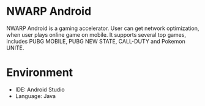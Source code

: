 # NWARP Android

NWARP Android is a gaming accelerator. User can get network optimization, when user plays online game on mobile. It supports several top games, includes PUBG MOBILE, PUBG NEW STATE, CALL-DUTY and Pokemon UNITE.

# Environment
* IDE: Android Studio
* Language: Java
